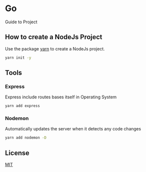 # Go

Guide to Project

## How to create a NodeJs Project

Use the package [yarn](https://classic.yarnpkg.com/en/docs/install) to create a NodeJs project.

```bash
yarn init -y
```
## Tools

### Express

Express include routes bases itself in Operating System

```bash
yarn add express
```

### Nodemon

Automatically updates the server when it detects any code changes

```bash
yarn add nodemon -D
```


## License
[MIT](https://choosealicense.com/licenses/mit/)
